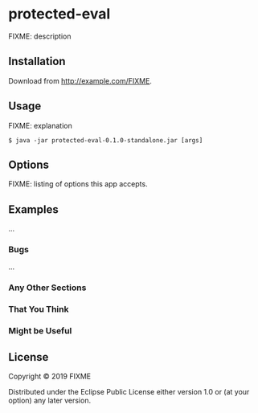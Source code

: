 # protected-eval

FIXME: description

## Installation

Download from http://example.com/FIXME.

## Usage

FIXME: explanation

    $ java -jar protected-eval-0.1.0-standalone.jar [args]

## Options

FIXME: listing of options this app accepts.

## Examples

...

### Bugs

...

### Any Other Sections
### That You Think
### Might be Useful

## License

Copyright © 2019 FIXME

Distributed under the Eclipse Public License either version 1.0 or (at
your option) any later version.
